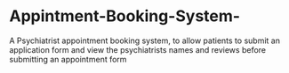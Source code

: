 # Appintment-Booking-System-
A Psychiatrist appointment booking system, to allow patients to submit an application form and view the psychiatrists names and reviews before submitting an appointment form
